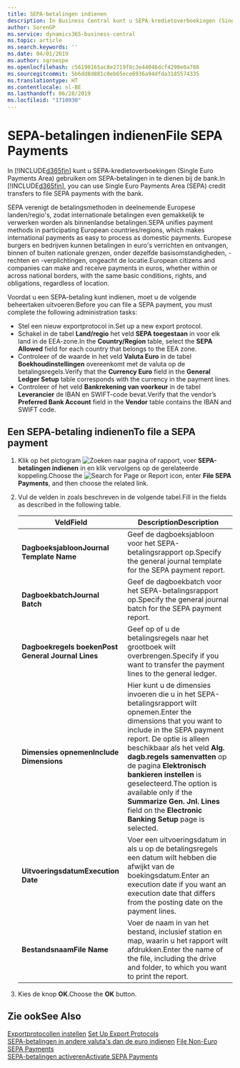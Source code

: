 ```yaml
---
title: SEPA-betalingen indienen
description: In Business Central kunt u SEPA-kredietoverboekingen (Single Euro Payments Area) gebruiken om SEPA-betalingen in te dienen bij de bank.
author: SorenGP
ms.service: dynamics365-business-central
ms.topic: article
ms.search.keywords: ''
ms.date: 04/01/2019
ms.author: sgroespe
ms.openlocfilehash: c56190165ac8e2719f8c3e44046dcf4290e0a786
ms.sourcegitcommit: 5b6dd8d881c0eb65ece6936a94dfda3185574335
ms.translationtype: HT
ms.contentlocale: nl-BE
ms.lasthandoff: 06/28/2019
ms.locfileid: "1710930"
---
```

# <a name="file-sepa-payments"></a><span data-ttu-id="ceebb-103">SEPA-betalingen indienen</span><span class="sxs-lookup"><span data-stu-id="ceebb-103">File SEPA Payments</span></span>
<span data-ttu-id="ceebb-104">In [!INCLUDE[d365fin](../../includes/d365fin_md.md)] kunt u SEPA-kredietoverboekingen (Single Euro Payments Area) gebruiken om SEPA-betalingen in te dienen bij de bank.</span><span class="sxs-lookup"><span data-stu-id="ceebb-104">In [!INCLUDE[d365fin](../../includes/d365fin_md.md)], you can use Single Euro Payments Area (SEPA) credit transfers to file SEPA payments with the bank.</span></span>  

<span data-ttu-id="ceebb-105">SEPA verenigt de betalingsmethoden in deelnemende Europese landen/regio's, zodat internationale betalingen even gemakkelijk te verwerken worden als binnenlandse betalingen.</span><span class="sxs-lookup"><span data-stu-id="ceebb-105">SEPA unifies payment methods in participating European countries/regions, which makes international payments as easy to process as domestic payments.</span></span> <span data-ttu-id="ceebb-106">Europese burgers en bedrijven kunnen betalingen in euro's verrichten en ontvangen, binnen of buiten nationale grenzen, onder dezelfde basisomstandigheden, -rechten en -verplichtingen, ongeacht de locatie.</span><span class="sxs-lookup"><span data-stu-id="ceebb-106">European citizens and companies can make and receive payments in euros, whether within or across national borders, with the same basic conditions, rights, and obligations, regardless of location.</span></span>  

<span data-ttu-id="ceebb-107">Voordat u een SEPA-betaling kunt indienen, moet u de volgende beheertaken uitvoeren:</span><span class="sxs-lookup"><span data-stu-id="ceebb-107">Before you can file a SEPA payment, you must complete the following administration tasks:</span></span>  

- <span data-ttu-id="ceebb-108">Stel een nieuw exportprotocol in.</span><span class="sxs-lookup"><span data-stu-id="ceebb-108">Set up a new export protocol.</span></span>
- <span data-ttu-id="ceebb-109">Schakel in de tabel **Land/regio** het veld **SEPA toegestaan** in voor elk land in de EEA-zone.</span><span class="sxs-lookup"><span data-stu-id="ceebb-109">In the **Country/Region** table, select the **SEPA Allowed** field for each country that belongs to the EEA zone.</span></span>  
- <span data-ttu-id="ceebb-110">Controleer of de waarde in het veld **Valuta Euro** in de tabel **Boekhoudinstellingen** overeenkomt met de valuta op de betalingsregels.</span><span class="sxs-lookup"><span data-stu-id="ceebb-110">Verify that the **Currency Euro** field in the **General Ledger Setup** table corresponds with the currency in the payment lines.</span></span>  
- <span data-ttu-id="ceebb-111">Controleer of het veld **Bankrekening van voorkeur** in de tabel **Leverancier** de IBAN en SWIFT-code bevat.</span><span class="sxs-lookup"><span data-stu-id="ceebb-111">Verify that the vendor’s **Preferred Bank Account** field in the **Vendor** table contains the IBAN and SWIFT code.</span></span>  

## <a name="to-file-a-sepa-payment"></a><span data-ttu-id="ceebb-112">Een SEPA-betaling indienen</span><span class="sxs-lookup"><span data-stu-id="ceebb-112">To file a SEPA payment</span></span>  

1.  <span data-ttu-id="ceebb-113">Klik op het pictogram ![Zoeken naar pagina of rapport](../../media/ui-search/search_small.png "pictogram Zoeken naar pagina of rapport"), voer **SEPA-betalingen indienen** in en klik vervolgens op de gerelateerde koppeling.</span><span class="sxs-lookup"><span data-stu-id="ceebb-113">Choose the ![Search for Page or Report](../../media/ui-search/search_small.png "Search for Page or Report icon") icon, enter **File SEPA Payments**, and then choose the related link.</span></span>  
2.  <span data-ttu-id="ceebb-114">Vul de velden in zoals beschreven in de volgende tabel.</span><span class="sxs-lookup"><span data-stu-id="ceebb-114">Fill in the fields as described in the following table.</span></span>  

    |<span data-ttu-id="ceebb-115">Veld</span><span class="sxs-lookup"><span data-stu-id="ceebb-115">Field</span></span>|<span data-ttu-id="ceebb-116">Description</span><span class="sxs-lookup"><span data-stu-id="ceebb-116">Description</span></span>|  
    |---------------------------------|---------------------------------------|  
    |<span data-ttu-id="ceebb-117">**Dagboeksjabloon**</span><span class="sxs-lookup"><span data-stu-id="ceebb-117">**Journal Template Name**</span></span>|<span data-ttu-id="ceebb-118">Geef de dagboeksjabloon voor het SEPA-betalingsrapport op.</span><span class="sxs-lookup"><span data-stu-id="ceebb-118">Specify the general journal template for the SEPA payment report.</span></span>|  
    |<span data-ttu-id="ceebb-119">**Dagboekbatch**</span><span class="sxs-lookup"><span data-stu-id="ceebb-119">**Journal Batch**</span></span>|<span data-ttu-id="ceebb-120">Geef de dagboekbatch voor het SEPA-betalingsrapport op.</span><span class="sxs-lookup"><span data-stu-id="ceebb-120">Specify the general journal batch for the SEPA payment report.</span></span>|  
    |<span data-ttu-id="ceebb-121">**Dagboekregels boeken**</span><span class="sxs-lookup"><span data-stu-id="ceebb-121">**Post General Journal Lines**</span></span>|<span data-ttu-id="ceebb-122">Geef op of u de betalingsregels naar het grootboek wilt overbrengen.</span><span class="sxs-lookup"><span data-stu-id="ceebb-122">Specify if you want to transfer the payment lines to the general ledger.</span></span>|  
    |<span data-ttu-id="ceebb-123">**Dimensies opnemen**</span><span class="sxs-lookup"><span data-stu-id="ceebb-123">**Include Dimensions**</span></span>|<span data-ttu-id="ceebb-124">Hier kunt u de dimensies invoeren die u in het SEPA-betalingsrapport wilt opnemen.</span><span class="sxs-lookup"><span data-stu-id="ceebb-124">Enter the dimensions that you want to include in the SEPA payment report.</span></span> <span data-ttu-id="ceebb-125">De optie is alleen beschikbaar als het veld **Alg. dagb.regels samenvatten** op de pagina **Elektronisch bankieren instellen** is geselecteerd.</span><span class="sxs-lookup"><span data-stu-id="ceebb-125">The option is available only if the **Summarize Gen. Jnl. Lines** field on the **Electronic Banking Setup** page is selected.</span></span>|  
    |<span data-ttu-id="ceebb-126">**Uitvoeringsdatum**</span><span class="sxs-lookup"><span data-stu-id="ceebb-126">**Execution Date**</span></span>|<span data-ttu-id="ceebb-127">Voer een uitvoeringsdatum in als u op de betalingsregels een datum wilt hebben die afwijkt van de boekingsdatum.</span><span class="sxs-lookup"><span data-stu-id="ceebb-127">Enter an execution date if you want an execution date that differs from the posting date on the payment lines.</span></span>|  
    |<span data-ttu-id="ceebb-128">**Bestandsnaam**</span><span class="sxs-lookup"><span data-stu-id="ceebb-128">**File Name**</span></span>|<span data-ttu-id="ceebb-129">Voer de naam in van het bestand, inclusief station en map, waarin u het rapport wilt afdrukken.</span><span class="sxs-lookup"><span data-stu-id="ceebb-129">Enter the name of the file, including the drive and folder, to which you want to print the report.</span></span>|  

3.  <span data-ttu-id="ceebb-130">Kies de knop **OK**.</span><span class="sxs-lookup"><span data-stu-id="ceebb-130">Choose the **OK** button.</span></span>  

## <a name="see-also"></a><span data-ttu-id="ceebb-131">Zie ook</span><span class="sxs-lookup"><span data-stu-id="ceebb-131">See Also</span></span>  
 <span data-ttu-id="ceebb-132">[Exportprotocollen instellen](how-to-set-up-export-protocols.md) </span><span class="sxs-lookup"><span data-stu-id="ceebb-132">[Set Up Export Protocols](how-to-set-up-export-protocols.md) </span></span>  
 <span data-ttu-id="ceebb-133">[SEPA-betalingen in andere valuta's dan de euro indienen](how-to-file-non-euro-sepa-payments.md) </span><span class="sxs-lookup"><span data-stu-id="ceebb-133">[File Non-Euro SEPA Payments](how-to-file-non-euro-sepa-payments.md) </span></span>  
 [<span data-ttu-id="ceebb-134">SEPA-betalingen activeren</span><span class="sxs-lookup"><span data-stu-id="ceebb-134">Activate SEPA Payments</span></span>](how-to-activate-sepa-payments.md)
